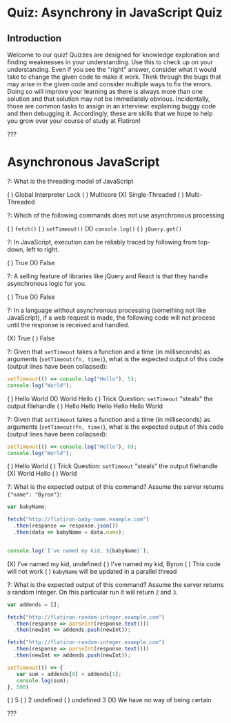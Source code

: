 # Quiz: Asynchrony in JavaScript Quiz

## Introduction

Welcome to our quiz! Quizzes are designed for knowledge exploration and finding
weaknesses in your understanding. Use this to check up on your understanding.
Even if you see the "right" answer, consider what it would take to change the
given code to make it work. Think through the bugs that may arise in the given
code and consider multiple ways to fix the errors. Doing so will improve your
learning as there is always more than one solution and that solution may not be
immediately obvious. Incidentally, those are common tasks to assign in an
interview: explaining buggy code and then debugging it. Accordingly, these are
skills that we hope to help you grow over your course of study at Flatiron!

???

# Asynchronous JavaScript

?: What is the threading model of JavaScript

( ) Global Interpreter Lock
( ) Multicore
(X) Single-Threaded
( ) Multi-Threaded

?: Which of the following commands does not use asynchronous processing

( ) `fetch()`
( ) `setTimeout()`
(X) `console.log()`
( ) `jQuery.get()`

?: In JavaScript, execution can be reliably traced by following from top-down, left to right.

( ) True
(X) False

?: A selling feature of libraries like jQuery and React is that they handle asynchronous logic for you.

( ) True
(X) False

?: In a language without asynchronous processing (something not like JavaScript), if a web request is made, the following code will not process until the response is received and handled.

(X) True
( ) False

?: Given that `setTimeout` takes a function and a time (in milliseconds) as arguments (`setTimeout(fn, time)`), what is the expected output of this code (output lines have been collapsed):

```javascript
setTimeout(() => console.log("Hello"), 5);
console.log("World");
```

( ) Hello World
(X) World Hello
( ) Trick Question: `setTimeout` "steals" the output filehandle
( ) Hello Hello Hello Hello Hello World

?: Given that `setTimeout` takes a function and a time (in milliseconds) as arguments (`setTimeout(fn, time)`), what is the expected output of this code (output lines have been collapsed):

```javascript
setTimeout(() => console.log("Hello"), 0);
console.log("World");
```

( ) Hello World
( ) Trick Question: `setTimeout` "steals" the output filehandle
(X) World Hello
( ) World

?: What is the expected output of this command? Assume the server returns `{"name": "Byron"}`:

```javascript
var babyName;

fetch("http://flatiron-baby-name.example.com")
  .then(response => response.json())
  .then(data => babyName = data.name);


console.log(`I've named my kid, ${babyName}`);

```

(X) I've named my kid, undefined
( ) I've named my kid, Byron
( ) This code will not work
( ) `babyName` will be updated in a parallel thread

?: What is the expected output of this command? Assume the server returns a random Integer. On this particular run it will return `2` and `3`.

```javascript
var addends = [];

fetch("http://flatiron-random-integer.example.com")
  .then(response => parseInt(response.text()))
  .then(newInt => addends.push(newInt));

fetch("http://flatiron-random-integer.example.com")
  .then(response => parseInt(response.text()))
  .then(newInt => addends.push(newInt));

setTimeout(() => {
   var sum = addends[0] + addends[1];
   console.log(sum);
}, 500)
```

( ) 5
( ) 2 undefined
( ) undefined 3
(X) We have no way of being certain

???
